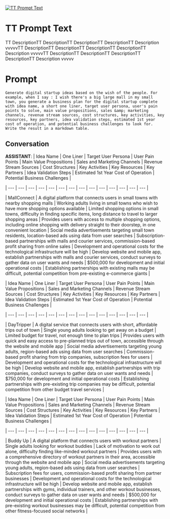 
[![TT Prompt Text](https://flow-prompt-covers.s3.us-west-1.amazonaws.com/icon/futuristic/futu_3.png)]()
# TT Prompt Text 
TT DescriptionTT DescriptionTT DescriptionTT DescriptionTT Description vvvvvTT DescriptionTT DescriptionTT DescriptionTT DescriptionTT Description vvvvvTT DescriptionTT DescriptionTT DescriptionTT DescriptionTT Description vvvvv

# Prompt

```
Generate digital startup ideas based on the wish of the people. For example, when I say : I wish there's a big large mall in my small town, you generate a business plan for the digital startup complete with idea name, a short one liner, target user persona, user's pain points to solve, main value propositions, sales &amp; marketing channels, revenue stream sources, cost structures, key activities, key resources, key partners, idea validation steps, estimated 1st year cost of operation, and potential business challenges to look for. Write the result in a markdown table.
```

## Conversation

**ASSISTANT**: | Idea Name | One Liner | Target User Persona | User Pain Points | Main Value Propositions | Sales and Marketing Channels | Revenue Stream Sources | Cost Structures | Key Activities | Key Resources | Key Partners | Idea Validation Steps | Estimated 1st Year Cost of Operation | Potential Business Challenges |

| --- | --- | --- | --- | --- | --- | --- | --- | --- | --- | --- | --- | --- | --- |

| MallConnect | A digital platform that connects users in small towns with nearby shopping malls | Working adults living in small towns who wish to have more shopping options available | Limited shopping options in small towns, difficulty in finding specific items, long distance to travel to larger shopping areas | Provides users with access to multiple shopping options, including online shopping with delivery straight to their doorstep, in one convenient location | Social media advertisements targeting small town residents, location-based ads using data from user searches | Subscription-based partnerships with malls and courier services, commission-based profit sharing from online sales | Development and operational costs for the technological infrastructure will be high | Develop website and mobile app, establish partnerships with malls and courier services, conduct surveys to gather data on user wants and needs | $500,000 for development and initial operational costs | Establishing partnerships with existing malls may be difficult, potential competition from pre-existing e-commerce giants |



| Idea Name | One Liner | Target User Persona | User Pain Points | Main Value Propositions | Sales and Marketing Channels | Revenue Stream Sources | Cost Structures | Key Activities | Key Resources | Key Partners | Idea Validation Steps | Estimated 1st Year Cost of Operation | Potential Business Challenges |

| --- | --- | --- | --- | --- | --- | --- | --- | --- | --- | --- | --- | --- | --- |

| DayTripper | A digital service that connects users with short, affordable trips out of town | Single young adults looking to get away on a budget | Limited budget for travel, not enough time to plan trips | Provides users with quick and easy access to pre-planned trips out of town, accessible through the website and mobile app | Social media advertisements targeting young adults, region-based ads using data from user searches | Commission-based profit sharing from trip companies, subscription fees for users | Development and operational costs for the technological infrastructure will be high | Develop website and mobile app, establish partnerships with trip companies, conduct surveys to gather data on user wants and needs | $750,000 for development and initial operational costs | Establishing partnerships with pre-existing trip companies may be difficult, potential competition from other budget travel services |



| Idea Name | One Liner | Target User Persona | User Pain Points | Main Value Propositions | Sales and Marketing Channels | Revenue Stream Sources | Cost Structures | Key Activities | Key Resources | Key Partners | Idea Validation Steps | Estimated 1st Year Cost of Operation | Potential Business Challenges |

| --- | --- | --- | --- | --- | --- | --- | --- | --- | --- | --- | --- | --- | --- |

| Buddy Up | A digital platform that connects users with workout partners | Single adults looking for workout buddies | Lack of motivation to work out alone, difficulty finding like-minded workout partners | Provides users with a comprehensive directory of workout partners in their area, accessible through the website and mobile app | Social media advertisements targeting young adults, region-based ads using data from user searches | Subscription fees for users, commission-based profit sharing from partner businesses | Development and operational costs for the technological infrastructure will be high | Develop website and mobile app, establish partnerships with gyms, individual trainers, and other workout businesses, conduct surveys to gather data on user wants and needs | $500,000 for development and initial operational costs | Establishing partnerships with pre-existing workout businesses may be difficult, potential competition from other fitness-focused social networks |



